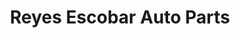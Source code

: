 ---
title: "Reyes Escobar Auto Parts"
url: /san-miguel/reyes-escobar-auto-parts/
shop: Autoteile
---